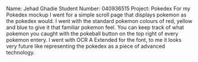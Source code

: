 Name: Jehad Ghadie
Student Number: 040936515
Project: Pokedex
For my Pokedex mockup I went for a simple scroll page that displays pokemon as the pokedex would. I went with the standard pokemon colours of red, yellow and blue to give it that familiar pokemon feel. You can keep track of what pokemon you caught with the pokeball button on the top right of every pokemon entery. I went with OCR A Extended for the font, to me it looks very future like representing the pokedex as a piece of advanced technology.

